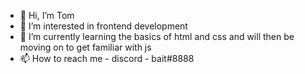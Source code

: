 - 👋 Hi, I’m Tom
- 👀 I’m interested in frontend development
- 🌱 I’m currently learning the basics of html and css and will then be moving on to get familiar with js
- 📫 How to reach me - discord - bait#8888
